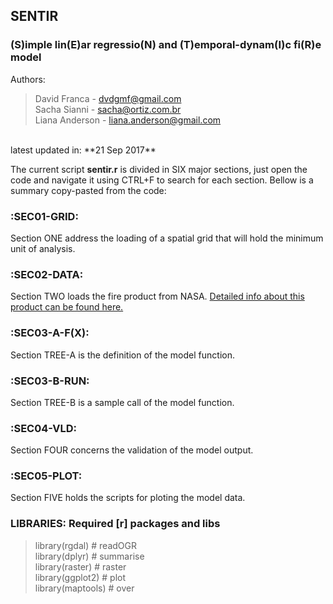 ## SENTIR
### (S)imple lin(E)ar regressio(N) and (T)emporal-dynam(I)c fi(R)e model

Authors:<br/>
> David Franca - dvdgmf@gmail.com<br/>
> Sacha Sianni - sacha@ortiz.com.br<br/>
> Liana Anderson - liana.anderson@gmail.com<br/>
<br/>
latest updated in: **21 Sep 2017**<br/>

The current script **sentir.r** is divided in SIX major sections, just open the code and navigate it using CTRL+F to search for each section. Bellow is a summary copy-pasted from the code:<br/>
### :SEC01-GRID:
Section ONE address the loading of a spatial grid that will hold the minimum unit of analysis.<br/>
### :SEC02-DATA:
Section TWO loads the fire product from NASA. [Detailed info about this product can be found here.](https://earthdata.nasa.gov/earth-observation-data/near-real-time/firms)<br/>
### :SEC03-A-F(X):
Section TREE-A is the definition of the model function.<br/>
### :SEC03-B-RUN:
Section TREE-B is a sample call of the model function.<br/>
### :SEC04-VLD:
Section FOUR concerns the validation of the model output.<br/>
### :SEC05-PLOT:
Section FIVE holds the scripts for ploting the model data.<br/>
### LIBRARIES: Required **[r]** packages and libs

> library(rgdal) &#35; readOGR<br/>
> library(dplyr) &#35; summarise<br/>
> library(raster) &#35; raster<br/>
> library(ggplot2) &#35; plot<br/>
> library(maptools) &#35; over<br/>
